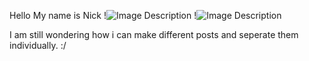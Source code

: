 Hello My name is Nick
!![Image Description](/images/Pasted%20image%2020250220014758.png)
!![Image Description](/images/Pasted%20image%2020250312134921.png)



I am still wondering how i can make different posts and seperate them individually. :/